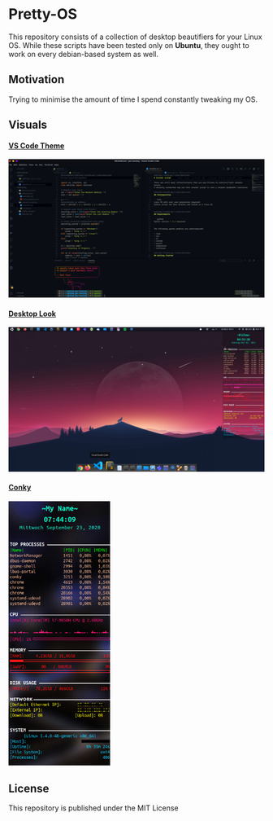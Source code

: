 # Pretty-OS

This repository consists of a collection of desktop beautifiers for your Linux OS.
While these scripts have been tested only on **Ubuntu**, they ought to work on every debian-based system as well.

## Motivation

Trying to minimise the amount of time I spend constantly tweaking my OS.

## Visuals

<p align="left">
<h4 style="text-decoration: underline;">VS Code Theme</h4>
    <img src="./vscode/ayu-dark-theme.png" width="600" title="Ayu Dark Theme"><br/>
<h4 style="text-decoration: underline;">Desktop Look</h4>
    <img src="./plank/izzo-desktop.png" width="600" title="Plank dock"><br/>
<h4 style="text-decoration: underline;">Conky</h4>
    <img src="./conky/conky-img.png" width="200" title="Personal Conky Theme">
</p>

## License

This repository is published under the MIT License

